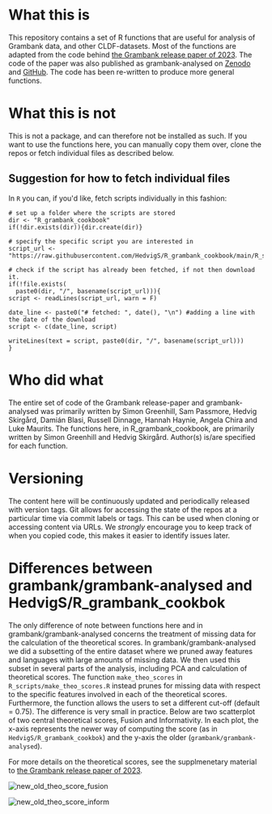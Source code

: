 # What this is

This repository contains a set of R functions that are useful for analysis of Grambank data, and other CLDF-datasets. Most of the functions are adapted from the code behind [the Grambank release paper of 2023](https://www.science.org/doi/10.1126/sciadv.adg6175). The code of the paper was also published as grambank-analysed on [Zenodo](https://zenodo.org/doi/10.5281/zenodo.7740821) and [GitHub](https://github.com/grambank/grambank-analysed/tree/v1.0/R_grambank). The code has been re-written to produce more general functions.

# What this is not

This is not a package, and can therefore not be installed as such. If you want to use the functions here, you can manually copy them over, clone the repos or fetch individual files as described below.

## Suggestion for how to fetch individual files

In `R` you can, if you'd like, fetch scripts individually in this fashion:

```
# set up a folder where the scripts are stored
dir <- "R_grambank_cookbook"
if(!dir.exists(dir)){dir.create(dir)}

# specify the specific script you are interested in
script_url <- "https://raw.githubusercontent.com/HedvigS/R_grambank_cookbook/main/R_scripts/add_family_name_column.R"

# check if the script has already been fetched, if not then download it.
if(!file.exists(
  paste0(dir, "/", basename(script_url))){
script <- readLines(script_url, warn = F)

date_line <- paste0("# fetched: ", date(), "\n") #adding a line with the date of the download
script <- c(date_line, script)

writeLines(text = script, paste0(dir, "/", basename(script_url)))
}

```
# Who did what

The entire set of code of the Grambank release-paper and grambank-analysed was primarily written by Simon Greenhill, Sam Passmore, Hedvig Skirgård, Damián Blasi, Russell Dinnage, Hannah Haynie, Angela Chira and Luke Maurits. The functions here, in R_grambank_cookbook, are primarily written by Simon Greenhill and Hedvig Skirgård. Author(s) is/are specified for each function.

# Versioning

The content here will be continuously updated and periodically released with version tags. Git allows for accessing the state of the repos at a particular time via commit labels or tags. This can be used when cloning or accessing content via URLs. We _strongly_ encourage you to keep track of when you copied code, this makes it easier to identify issues later.

# Differences between grambank/grambank-analysed and HedvigS/R_grambank_cookbok

The only difference of note between functions here and in grambank/grambank-analysed concerns the treatment of missing data for the calculation of the theoretical scores. In grambank/grambank-analysed we did a subsetting of the entire dataset where we pruned away features and languages with large amounts of missing data. We then used this subset in several parts of the analysis, including PCA and calculation of theoretical scores. The function `make_theo_scores` in `R_scripts/make_theo_scores.R` instead prunes for missing data with respect to the specific features involved in each of the theoretical scores. Furthermore, the function allows the users to set a different cut-off (default = 0.75). The difference is very small in practice. Below are two scatterplot of two central theoretical scores, Fusion and Informativity. In each plot, the x-axis represents the newer way of computing the score (as in `HedvigS/R_grambank_cookbok`) and the y-axis the older (`grambank/grambank-analysed`).

For more details on the theoretical scores, see the supplmenetary material to [the Grambank release paper of 2023](https://www.science.org/doi/10.1126/sciadv.adg6175).

![new_old_theo_score_fusion](https://github.com/HedvigS/R_grambank_cookbook/assets/5327845/b187b78a-6175-4494-8ae5-499efa96887d)

![new_old_theo_score_inform](https://github.com/HedvigS/R_grambank_cookbook/assets/5327845/9e9237d8-b7f5-4dc2-b82e-5d488e152965)
